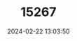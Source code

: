 ---
title: "15267"
category: "Oligosoma longipes"
draft: false
date: 2024-02-22 13:03:50
languages:
  English: ["Long-toed Skink"]
---